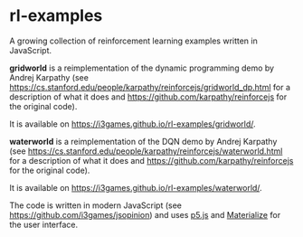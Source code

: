 # rl-examples

A growing collection of reinforcement learning examples written in JavaScript.

**gridworld** is a reimplementation of the dynamic programming demo by Andrej Karpathy (see https://cs.stanford.edu/people/karpathy/reinforcejs/gridworld_dp.html for a description of what it does and https://github.com/karpathy/reinforcejs for the original code).

It is available on https://i3games.github.io/rl-examples/gridworld/.

**waterworld** is a reimplementation of the DQN demo by Andrej Karpathy (see https://cs.stanford.edu/people/karpathy/reinforcejs/waterworld.html for a description of what it does and https://github.com/karpathy/reinforcejs for the original code).

It is available on https://i3games.github.io/rl-examples/waterworld/.

The code is written in modern JavaScript (see https://github.com/i3games/jsopinion) and uses [p5.js](https://p5js.org/) and [Materialize](https://materializecss.com/) for the user interface.
